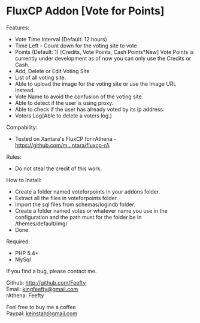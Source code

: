 FluxCP Addon [Vote for Points]
=====================

Features:
- Vote Time Interval (Default: 12 hours)
- Time Left - Count down for the voting site to vote
- Points (Default: 1) [Credits, Vote Points, Cash Points*New] Vote Points is currently under development as of now you can only use the Credits or Cash.
- Add, Delete or Edit Voting Site
- List of all voting site.
- Able to upload the image for the voting site or use the Image URL instead.
- Vote Name to avoid the confusion of the voting site.
- Able to detect if the user is using proxy.
- Able to check if the user has already voted by its ip address.
- Voters Log(Able to delete a voters log.)

Compability:
- Tested on Xantara's FluxCP for rAthena - https://github.com/m...ntara/fluxcp-rA

Rules:
- Do not steal the credit of this work.

How to Install:
- Create a folder named voteforpoints in your addons folder.
- Extract all the files in voteforpoints folder.
- Import the sql files from schemas/logindb folder.
- Create a folder named votes or whatever name you use in the configuration and the path must for the folder be in /themes/default/img/
- Done.

Required:
- PHP 5.4+
- MySql

If you find a bug, please contact me.

Github: http://github.com/Feefty  
Email: kingfeefty@gmail.com  
rAthena: Feefty

Feel free to buy me a coffee  
Paypal: keinstah@gmail.com
